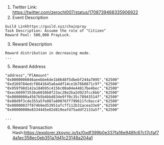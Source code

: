 1. Twitter Link: https://twitter.com/zerochl007/status/1708739468335906922
2. Event Description
```
Guild Linkhttps://guild.xyz/chainpray
Task Description: Assume the role of "Citizen"
Reward Pool: 500,000 PrayLuck.
```
3. Reward Description
```
Reward distribution in decreasing mode.
...
```
5. Reward Address
```
"address","PlAmount"
"0x0000006046aeebbe6de1b8648f5dbebf244a7095","62500"
"0xd169784edcf8641645a6a4df14ce1b76b0871c9f","62500"
"0x959f98d142a184b95c4156c00a04e44817be4bec","62500"
"0xec669973536a6010b8f23ac28e2ba2d923fcc6bb","62500"
"0x0000000a4567b5b4bbd834e9ff0c35c78943514f","62500"
"0x00d9f3cde355a5fe087a80076ff799611fc0acc4","62500"
"0x00000037f874b9ed53951afcff112b31acea33e9","62500"
"0x00000000e8334445e02d819eafd75addf2133a5f","62500"

...
```
6. Reward Transaction Hash:https://explorer.zksync.io/tx/0xdf399b0e337fa16e948fc67c17cfaf74a1ec358ec0eb351a7d41c23148a204a1
